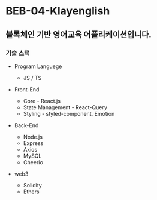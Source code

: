 # BEB-04-Klayenglish

## 블록체인 기반 영어교육 어플리케이션입니다.

###  기술 스택
- Program Languege

  - JS / TS

- Front-End

   - Core - React.js
   - State Management - React-Query
   - Styling - styled-component, Emotion

- Back-End

   - Node.js
   - Express
   - Axios
   - MySQL
   - Cheerio


- web3

  - Solidity
  - Ethers

